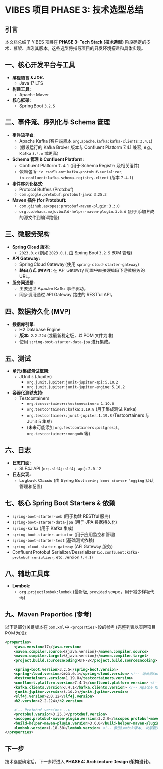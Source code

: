 # VIBES 项目 PHASE 3: 技术选型总结

## 引言

本文档总结了 VIBES 项目在 **PHASE 3: Tech Stack (技术选型)** 阶段确定的技术、框架、库及其版本。这些选型将指导项目的开发环境搭建和具体实现。

## 一、核心开发平台与工具

*   **编程语言 & JDK:**
    *   Java 17 LTS
*   **构建工具:**
    *   Apache Maven
*   **核心框架:**
    *   Spring Boot `3.2.5`

## 二、事件流、序列化与 Schema 管理

*   **事件流平台:**
    *   Apache Kafka (客户端版本 `org.apache.kafka:kafka-clients:3.4.1`)
    *   (假设运行的 Kafka Broker 版本与 Confluent Platform 7.4.1 兼容, e.g., Kafka `3.4.x` 或更高)
*   **Schema 管理 & Confluent Platform:**
    *   Confluent Platform `7.4.1` (用于 Schema Registry 及相关组件)
    *   依赖包括: `io.confluent:kafka-protobuf-serializer`, `io.confluent:kafka-schema-registry-client` (版本 `7.4.1`)
*   **事件序列化格式:**
    *   Protocol Buffers (Protobuf)
    *   `com.google.protobuf:protobuf-java`: `3.25.3`
*   **Maven 插件 (for Protobuf):**
    *   `com.github.ascopes:protobuf-maven-plugin`: `3.2.0`
    *   `org.codehaus.mojo:build-helper-maven-plugin`: `3.6.0` (用于添加生成的源文件到编译路径)

## 三、微服务架构

*   **Spring Cloud 版本:**
    *   `2023.0.x` (例如 `2023.0.1`, 由 Spring Boot `3.2.5` BOM 管理)
*   **API Gateway:**
    *   Spring Cloud Gateway (使用 `spring-cloud-starter-gateway`)
    *   **路由方式 (MVP):** 在 API Gateway 配置中直接硬编码下游微服务的 URL。
*   **服务间通信:**
    *   主要通过 Apache Kafka 事件驱动。
    *   同步调用通过 API Gateway 路由的 RESTful API。

## 四、数据持久化 (MVP)

*   **数据库引擎:**
    *   H2 Database Engine
    *   **版本:** `2.2.224` (或最新稳定版，以 POM 文件为准)
    *   使用 `spring-boot-starter-data-jpa` 进行集成。

## 五、测试

*   **单元/集成测试框架:**
    *   JUnit 5 (Jupiter)
        *   `org.junit.jupiter:junit-jupiter-api`: `5.10.2`
        *   `org.junit.jupiter:junit-jupiter-engine`: `5.10.2`
*   **容器化测试支持:**
    *   Testcontainers
        *   `org.testcontainers:testcontainers`: `1.19.8`
        *   `org.testcontainers:kafka`: `1.19.8` (用于集成测试 Kafka)
        *   `org.testcontainers:junit-jupiter`: `1.19.8` (Testcontainers 与 JUnit 5 集成)
        *   (未来可能添加 `org.testcontainers:postgresql`, `org.testcontainers:mongodb` 等)

## 六、日志

*   **日志门面:**
    *   SLF4J API (`org.slf4j:slf4j-api`): `2.0.12`
*   **日志实现:**
    *   Logback Classic (由 Spring Boot `spring-boot-starter-logging` 默认管理和配置)

## 七、核心 Spring Boot Starters & 依赖

*   `spring-boot-starter-web` (用于构建 RESTful 服务)
*   `spring-boot-starter-data-jpa` (用于 JPA 数据持久化)
*   `spring-kafka` (用于 Kafka 集成)
*   `spring-boot-starter-actuator` (用于应用监控和管理)
*   `spring-boot-starter-test` (基础测试依赖)
*   `spring-cloud-starter-gateway` (API Gateway 服务)
*   Confluent Protobuf Serializer/Deserializer (`io.confluent:kafka-protobuf-serializer`, etc. version `7.4.1`)

## 八、辅助工具库

*   **Lombok:**
    *   `org.projectlombok:lombok` (最新版, `provided` scope，用于减少样板代码)

## 九、Maven Properties (参考)

以下是部分关键版本在 `pom.xml` 中 `<properties>` 段的参考 (完整列表以实际项目 POM 为准):

```xml
<properties>
    <java.version>17</java.version>
    <maven.compiler.source>${java.version}</maven.compiler.source>
    <maven.compiler.target>${java.version}</maven.compiler.target>
    <project.build.sourceEncoding>UTF-8</project.build.sourceEncoding>

    <spring-boot.version>3.2.5</spring-boot.version>
    <spring-cloud.version>2023.0.1</spring-cloud.version> <!-- 请根据Spring Boot版本BOM确认 -->
    <testcontainers.version>1.19.8</testcontainers.version>
    <confluent.platform.version>7.4.1</confluent.platform.version> <!-- 用于Confluent依赖 -->
    <kafka.clients.version>3.4.1</kafka.clients.version> <!-- Apache Kafka客户端 -->
    <junit.jupiter.version>5.10.2</junit.jupiter.version>
    <slf4j.version>2.0.12</slf4j.version>
    <h2.version>2.2.224</h2.version>

    <!-- Protobuf versions -->
    <protobuf.version>3.25.3</protobuf.version>
    <ascopes.protobuf-maven-plugin.version>3.2.0</ascopes.protobuf-maven-plugin.version>
    <build-helper-maven-plugin.version>3.6.0</build-helper-maven-plugin.version>
    <lombok.version>1.18.30</lombok.version> <!-- 示例Lombok版本, 以最新为准 -->
</properties>
```

## 下一步

技术选型确定后，下一步将进入 **PHASE 4: Architecture Design (架构设计)**。 